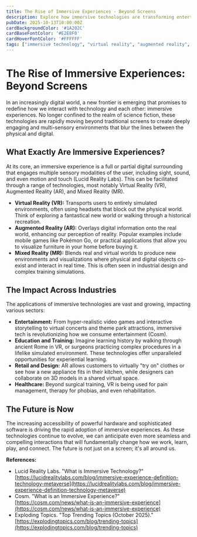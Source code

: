 ```yaml
---
title: The Rise of Immersive Experiences - Beyond Screens
description: Explore how immersive technologies are transforming entertainment, education, and daily life, creating engaging experiences beyond traditional screens.
pubDate: 2025-10-13T10:00:00Z
cardBackgroundColor: '#1A202C'
cardBaseFontColor: '#E2E8F0'
cardHoverFontColor: '#FFFFFF'
tags: ["immersive technology", "virtual reality", "augmented reality", "future tech", "experiential"]
---
```


# The Rise of Immersive Experiences: Beyond Screens

In an increasingly digital world, a new frontier is emerging that promises to redefine how we interact with technology and each other: immersive experiences. No longer confined to the realm of science fiction, these technologies are rapidly moving beyond traditional screens to create deeply engaging and multi-sensory environments that blur the lines between the physical and digital.

## What Exactly Are Immersive Experiences?

At its core, an immersive experience is a full or partial digital surrounding that engages multiple sensory modalities of the user, including sight, sound, and even motion and touch (Lucid Reality Labs). This can be facilitated through a range of technologies, most notably Virtual Reality (VR), Augmented Reality (AR), and Mixed Reality (MR).

*   **Virtual Reality (VR):** Transports users to entirely simulated environments, often using headsets that block out the physical world. Think of exploring a fantastical new world or walking through a historical recreation.
*   **Augmented Reality (AR):** Overlays digital information onto the real world, enhancing our perception of reality. Popular examples include mobile games like Pokémon Go, or practical applications that allow you to visualize furniture in your home before buying it.
*   **Mixed Reality (MR):** Blends real and virtual worlds to produce new environments and visualizations where physical and digital objects co-exist and interact in real time. This is often seen in industrial design and complex training simulations.

## The Impact Across Industries

The applications of immersive technologies are vast and growing, impacting various sectors:

*   **Entertainment:** From hyper-realistic video games and interactive storytelling to virtual concerts and theme park attractions, immersive tech is revolutionizing how we consume entertainment (Cosm).
*   **Education and Training:** Imagine learning history by walking through ancient Rome in VR, or surgeons practicing complex procedures in a lifelike simulated environment. These technologies offer unparalleled opportunities for experiential learning.
*   **Retail and Design:** AR allows customers to virtually "try on" clothes or see how a new appliance fits in their kitchen, while designers can collaborate on 3D models in a shared virtual space.
*   **Healthcare:** Beyond surgical training, VR is being used for pain management, therapy for phobias, and even rehabilitation.

## The Future is Now

The increasing accessibility of powerful hardware and sophisticated software is driving the rapid adoption of immersive experiences. As these technologies continue to evolve, we can anticipate even more seamless and compelling interactions that will fundamentally change how we work, learn, play, and connect. The future is not just on a screen; it's all around us.

**References:**

*   Lucid Reality Labs. "What is Immersive Technology?" [https://lucidrealitylabs.com/blog/immersive-experience-definition-technology-metaverse](https://lucidrealitylabs.com/blog/immersive-experience-definition-technology-metaverse)
*   Cosm. "What is an Immersive Experience?" [https://cosm.com/news/what-is-an-immersive-experience](https://cosm.com/news/what-is-an-immersive-experience)
*   Exploding Topics. "Top Trending Topics (October 2025)." [https://explodingtopics.com/blog/trending-topics](https://explodingtopics.com/blog/trending-topics)
